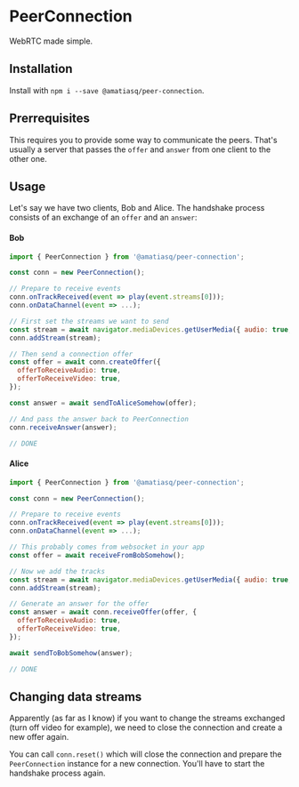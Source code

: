 # PeerConnection

WebRTC made simple.

## Installation

Install with `npm i --save @amatiasq/peer-connection`.

## Prerrequisites

This requires you to provide some way to communicate the peers. That's usually a server that passes the `offer` and `answer` from one client to the other one.

## Usage

Let's say we have two clients, Bob and Alice. The handshake process consists of an exchange of an `offer` and an `answer`:

#### Bob

```js
import { PeerConnection } from '@amatiasq/peer-connection';

const conn = new PeerConnection();

// Prepare to receive events
conn.onTrackReceived(event => play(event.streams[0]));
conn.onDataChannel(event => ...);

// First set the streams we want to send
const stream = await navigator.mediaDevices.getUserMedia({ audio: true, video: true });
conn.addStream(stream);

// Then send a connection offer
const offer = await conn.createOffer({
  offerToReceiveAudio: true,
  offerToReceiveVideo: true,
});

const answer = await sendToAliceSomehow(offer);

// And pass the answer back to PeerConnection
conn.receiveAnswer(answer);

// DONE
```

#### Alice

```js
import { PeerConnection } from '@amatiasq/peer-connection';

const conn = new PeerConnection();

// Prepare to receive events
conn.onTrackReceived(event => play(event.streams[0]));
conn.onDataChannel(event => ...);

// This probably comes from websocket in your app
const offer = await receiveFromBobSomehow();

// Now we add the tracks
const stream = await navigator.mediaDevices.getUserMedia({ audio: true, video: true });
conn.addStream(stream);

// Generate an answer for the offer
const answer = await conn.receiveOffer(offer, {
  offerToReceiveAudio: true,
  offerToReceiveVideo: true,
});

await sendToBobSomehow(answer);

// DONE
```

## Changing data streams

Apparently (as far as I know) if you want to change the streams exchanged (turn off video for example), we need to close the connection and create a new offer again.

You can call `conn.reset()` which will close the connection and prepare the `PeerConnection` instance for a new connection. You'll have to start the handshake process again.
